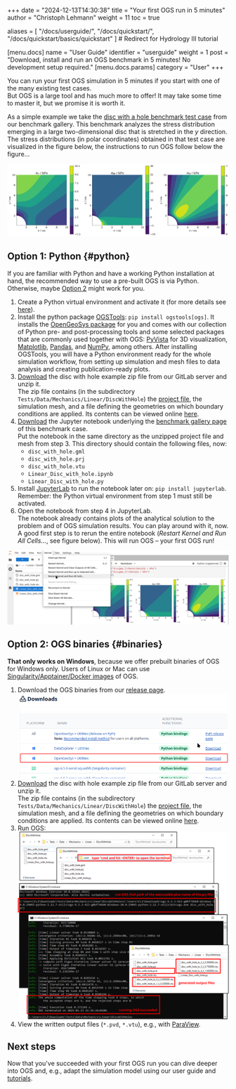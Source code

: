 +++
date = "2024-12-13T14:30:38"
title = "Your first OGS run in 5 minutes"
author = "Christoph Lehmann"
weight = 11
toc = true

aliases = [ "/docs/userguide/",
            "/docs/quickstart/",
            "/docs/quickstart/basics/quickstart" ] # Redirect for Hydrology III tutorial

[menu.docs]
name = "User Guide"
identifier = "userguide"
weight = 1
post = "Download, install and run an OGS benchmark in 5 minutes! No development setup required."
[menu.docs.params]
category = "User"
+++

You can run your first OGS simulation in 5 minutes if you start with one of the many existing test cases.  
But OGS is a large tool and has much more to offer! It may take some time to master it, but we promise it is worth it.

As a simple example we take the [disc with a hole benchmark test case](/docs/benchmarks/small-deformations/linear_disc_with_hole) from
our benchmark gallery.
This benchmark analyzes the stress distribution emerging in a large
two-dimensional disc that is stretched in the $y$ direction.
The stress distributions (in polar coordinates) obtained in that test case are visualized in the figure
below, the instructions to run OGS follow below the
figure...

![Stress distribution in polar coordinates of the disc with hole benchmark](./disc_with_hole_stresses.png)

## Option 1: Python {#python}

If you are familiar with Python and have a working Python installation at hand,
the recommended way to use a pre-built OGS is via Python.
Otherwise, maybe [Option 2](#binaries) might work for you.

1. Create a Python virtual environment and activate it (for more details see
   [here](/docs/userguide/basics/introduction/)).
2. Install the python package [OGSTools](https://ogstools.opengeosys.org):
   `pip install ogstools[ogs]`.
   It installs the [OpenGeoSys package](https://pypi.org/project/ogs/)
   for you and comes with our collection of Python pre- and post-processing
   tools and some selected packages that are commonly used together with OGS:
   [PyVista](https://pyvista.org/) for 3D visualization,
   [Matplotlib](https://matplotlib.org/),
   [Pandas](https://pandas.pydata.org/),
   and [NumPy](https://numpy.org/), among others.
   After installing OGSTools, you will have a Python environment ready for the
   whole simulation workflow, from setting up simulation and mesh files to data
   analysis and creating publication-ready plots.
3. [Download](https://gitlab.opengeosys.org/ogs/ogs/-/archive/master/ogs-master.zip?path=Tests/Data/Mechanics/Linear/DiscWithHole)
   the disc with hole example zip file from our GitLab server and unzip it.  
   The zip file contains (in the subdirectory
   `Tests/Data/Mechanics/Linear/DiscWithHole`)
   the [project file](/docs/userguide/basics/project_file_intro/),
   the simulation mesh,
   and a file defining the geometries on which boundary conditions are applied.
   Its contents can be viewed online [here](https://gitlab.opengeosys.org/ogs/ogs/-/tree/master/Tests/Data/Mechanics/Linear/DiscWithHole).
4. [Download](/docs/benchmarks/small-deformations/linear_disc_with_hole/Linear_Disc_with_hole.ipynb)
   the Jupyter notebook underlying the
   [benchmark gallery page](/docs/benchmarks/small-deformations/linear_disc_with_hole)
   of this benchmark case.  
   Put the notebook in the same directory as the unzipped project file and mesh
   from step 3. This directory should contain the following files, now:
   * `disc_with_hole.gml`
   * `disc_with_hole.prj`
   * `disc_with_hole.vtu`
   * `Linear_Disc_with_hole.ipynb`
   * `Linear_Disc_with_hole.py`
5. Install [JupyterLab](https://jupyter.org/) to run the notebook later on: `pip install jupyterlab`.  
   Remember: the Python virtual environment from step 1 must still be
   activated.
6. Open the notebook from step 4 in JupyterLab.  
   The notebook already contains plots of the analytical solution to the
   problem and of OGS simulation results.
   You can play around with it, now.
   A good first step is to rerun the entire notebook (*Restart Kernel and Run
   All Cells...*, see figure below).
   This will run OGS – your first OGS run!

![Run all cells in a Jupyter notebook](./jupyter-run-all-cells.png)

## Option 2: OGS binaries {#binaries}

**That only works on Windows**, because we offer prebuilt binaries of OGS for
Windows only. Users of Linux or Mac can use
[Singularity/Apptainer/Docker images](/docs/userguide/basics/container/) of
OGS.

1. Download the OGS binaries from our [release page](/releases#current).
   ![Download the current windows binaries of OGS](./releases-download-windows.png)
2. [Download](https://gitlab.opengeosys.org/ogs/ogs/-/archive/master/ogs-master.zip?path=Tests/Data/Mechanics/Linear/DiscWithHole)
   the disc with hole example zip file from our GitLab server and unzip it.  
   The zip file contains (in the subdirectory
   `Tests/Data/Mechanics/Linear/DiscWithHole`)
   the [project file](/docs/userguide/basics/project_file_intro/),
   the simulation mesh,
   and a file defining the geometries on which boundary conditions are applied.
   Its contents can be viewed online [here](https://gitlab.opengeosys.org/ogs/ogs/-/tree/master/Tests/Data/Mechanics/Linear/DiscWithHole).
3. Run OGS:  
   ![Run OGS in the terminal on Windows](windows-run-ogs.svg)
4. View the written output files (`*.pvd`, `*.vtu`), e.g., with [ParaView](https://www.paraview.org/).

## Next steps

Now that you've succeeded with your first OGS run you
can dive deeper into OGS and, e.g., adapt the simulation model using
our user guide and [tutorials](/docs/tutorials).
